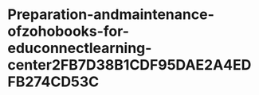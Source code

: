 # Preparation-andmaintenance-ofzohobooks-for-educonnectlearning-center2FB7D38B1CDF95DAE2A4EDFB274CD53C